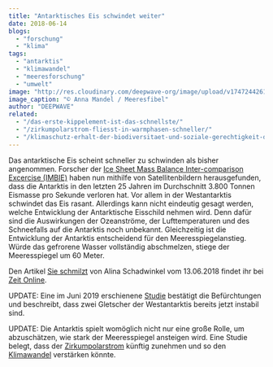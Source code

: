 ```yaml
---
title: "Antarktisches Eis schwindet weiter"
date: 2018-06-14
blogs: 
  - "forschung"
  - "klima"
tags: 
  - "antarktis"
  - "klimawandel"
  - "meeresforschung"
  - "umwelt"
image: "http://res.cloudinary.com/deepwave-org/image/upload/v1747244261/deepwave.org/Klimawandel_good_icon_RGB.jpg"
image_caption: "© Anna Mandel / Meeresfibel"
author: "DEEPWAVE"
related: 
  - "/das-erste-kippelement-ist-das-schnellste/"
  - "/zirkumpolarstrom-fliesst-in-warmphasen-schneller/"
  - "/klimaschutz-erhalt-der-biodiversitaet-und-soziale-gerechtigkeit-diese-aufgaben-lassen-sich-nur-im-dreiklang-loesen/"
---
```


Das antarktische Eis scheint schneller zu schwinden als bisher angenommen. Forscher der [Ice Sheet Mass Balance Inter-comparison Excercise (IMBIE)](http://imbie.org/) haben nun mithilfe von Satellitenbildern herausgefunden, dass die Antarktis in den letzten 25 Jahren im Durchschnitt 3.800 Tonnen Eismasse pro Sekunde verloren hat. Vor allem in der Westantarktis schwindet das Eis rasant. Allerdings kann nicht eindeutig gesagt werden, welche Entwicklung der Antarktische Eisschild nehmen wird. Denn dafür sind die Auswirkungen der Ozeanströme, der Lufttemperaturen und des Schneefalls auf die Antarktis noch unbekannt. Gleichzeitig ist die Entwicklung der Antarktis entscheidend für den Meeresspiegelanstieg. Würde das gefrorene Wasser vollständig abschmelzen, stiege der Meeresspiegel um 60 Meter.

Den Artikel [Sie schmilzt](https://www.zeit.de/wissen/umwelt/2018-06/antarktis-klimawandel-eis-schmelze-gletscher-meeresspiegel?wt_zmc=nl.int.zonaudev.zeitverlag_wissen_zeit_wissen_kw25.nl_ref.zeitde.bildtext.link.20180619&utm_medium=nl&utm_campaign=nl_ref&utm_content=zeitde_bildtext_link_20180619&utm_source=zeitverlag_wissen_zeit_wissen_kw25_zonaudev_int) von Alina Schadwinkel vom 13.06.2018 findet ihr bei [Zeit Online](https://www.zeit.de/index).

UPDATE: Eine im Juni 2019 erschienene [Studie](https://www.deepwave.org/das-erste-kippelement-ist-das-schnellste/) bestätigt die Befürchtungen und beschreibt, dass zwei Gletscher der Westantarktis bereits jetzt instabil sind.

UPDATE: Die Antarktis spielt womöglich nicht nur eine große Rolle, um abzuschätzen, wie stark der Meeresspiegel ansteigen wird. Eine Studie belegt, dass der [Zirkumpolarstrom](https://www.deepwave.org/zirkumpolarstrom-fliesst-in-warmphasen-schneller/) künftig zunehmen und so den [Klimawandel](https://www.deepwave.org/klimaschutz-erhalt-der-biodiversitaet-und-soziale-gerechtigkeit-diese-aufgaben-lassen-sich-nur-im-dreiklang-loesen/) verstärken könnte.
